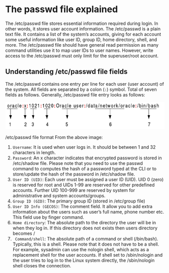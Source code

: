 # The passwd file explained
The /etc/passwd file stores essential information required during login. In other words, it stores user account information. The /etc/passwd is a plain text file. It contains a list of the system’s accounts, giving for each account some useful information like user ID, group ID, home directory, shell, and more. The /etc/passwd file should have general read permission as many command utilities use it to map user IDs to user names. However, write access to the /etc/passwd must only limit for the superuser/root account.

## Understanding /etc/passwd file fields
The /etc/passwd contains one entry per line for each user (user account) of the system. All fields are separated by a colon (`:`) symbol. Total of seven fields as follows. Generally, /etc/passwd file entry looks as follows:

![Fields](/Images/Passwd.png)

/etc/passwd file format
From the above image:

1. `Username`: It is used when user logs in. It should be between 1 and 32 characters in length.
2. `Password`: An x character indicates that encrypted password is stored in /etc/shadow file. Please note that you need to use the passwd command to computes the hash of a password typed at the CLI or to store/update the hash of the password in /etc/shadow file.
3. `User ID (UID)`: Each user must be assigned a user ID (UID). UID 0 (zero) is reserved for root and UIDs 1-99 are reserved for other predefined accounts. Further UID 100-999 are reserved by system for administrative and system accounts/groups.
4. `Group ID (GID)`: The primary group ID (stored in /etc/group file)
5. `User ID Info (GECOS)`: The comment field. It allow you to add extra information about the users such as user’s full name, phone number etc. This field use by finger command.
6. `Home directory`: The absolute path to the directory the user will be in when they log in. If this directory does not exists then users directory becomes /
7. ` Command/shell`: The absolute path of a command or shell (/bin/bash). Typically, this is a shell. Please note that it does not have to be a shell. For example, sysadmin can use the nologin shell, which acts as a replacement shell for the user accounts. If shell set to /sbin/nologin and the user tries to log in to the Linux system directly, the /sbin/nologin shell closes the connection.